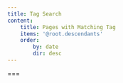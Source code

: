 ```yaml
---
title: Tag Search
content:
    title: Pages with Matching Tag
    items: '@root.descendants'
    order:
        by: date
        dir: desc
---
```




===


